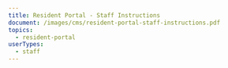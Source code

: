 ```yaml
---
title: Resident Portal - Staff Instructions
document: /images/cms/resident-portal-staff-instructions.pdf
topics:
  - resident-portal
userTypes:
  - staff
---
```


